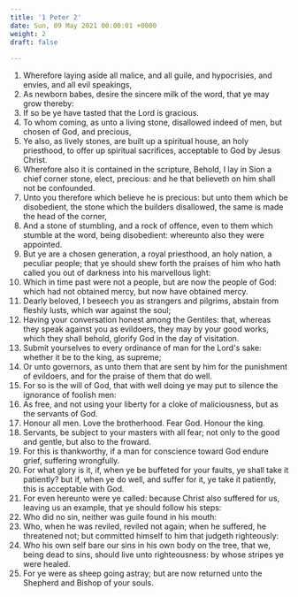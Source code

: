 ```yaml
---
title: '1 Peter 2'
date: Sun, 09 May 2021 00:00:01 +0000
weight: 2
draft: false
  
---
```


1. Wherefore laying aside all malice, and all guile, and hypocrisies, and envies, and all evil speakings,
2. As newborn babes, desire the sincere milk of the word, that ye may grow thereby:
3. If so be ye have tasted that the Lord is gracious.
4. To whom coming, as unto a living stone, disallowed indeed of men, but chosen of God, and precious,
5. Ye also, as lively stones, are built up a spiritual house, an holy priesthood, to offer up spiritual sacrifices, acceptable to God by Jesus Christ.
6. Wherefore also it is contained in the scripture, Behold, I lay in Sion a chief corner stone, elect, precious: and he that believeth on him shall not be confounded.
7. Unto you therefore which believe he is precious: but unto them which be disobedient, the stone which the builders disallowed, the same is made the head of the corner,
8. And a stone of stumbling, and a rock of offence, even to them which stumble at the word, being disobedient: whereunto also they were appointed.
9. But ye are a chosen generation, a royal priesthood, an holy nation, a peculiar people; that ye should shew forth the praises of him who hath called you out of darkness into his marvellous light:
10. Which in time past were not a people, but are now the people of God: which had not obtained mercy, but now have obtained mercy.
11. Dearly beloved, I beseech you as strangers and pilgrims, abstain from fleshly lusts, which war against the soul;
12. Having your conversation honest among the Gentiles: that, whereas they speak against you as evildoers, they may by your good works, which they shall behold, glorify God in the day of visitation.
13. Submit yourselves to every ordinance of man for the Lord's sake: whether it be to the king, as supreme;
14. Or unto governors, as unto them that are sent by him for the punishment of evildoers, and for the praise of them that do well.
15. For so is the will of God, that with well doing ye may put to silence the ignorance of foolish men:
16. As free, and not using your liberty for a cloke of maliciousness, but as the servants of God.
17. Honour all men. Love the brotherhood. Fear God. Honour the king.
18. Servants, be subject to your masters with all fear; not only to the good and gentle, but also to the froward.
19. For this is thankworthy, if a man for conscience toward God endure grief, suffering wrongfully.
20. For what glory is it, if, when ye be buffeted for your faults, ye shall take it patiently? but if, when ye do well, and suffer for it, ye take it patiently, this is acceptable with God.
21. For even hereunto were ye called: because Christ also suffered for us, leaving us an example, that ye should follow his steps:
22. Who did no sin, neither was guile found in his mouth:
23. Who, when he was reviled, reviled not again; when he suffered, he threatened not; but committed himself to him that judgeth righteously:
24. Who his own self bare our sins in his own body on the tree, that we, being dead to sins, should live unto righteousness: by whose stripes ye were healed.
25. For ye were as sheep going astray; but are now returned unto the Shepherd and Bishop of your souls.
